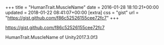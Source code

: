 +++
title = "HumanTrait.MuscleName"
date = 2016-01-28 18:10:21+00:00
updated = 2018-01-22 08:41:07+00:00
[extra]
css = "gist"
url = "https://gist.github.com/f86c52526155cee72fc7"
+++

<https://gist.github.com/f86c52526155cee72fc7>

HumanTrait.MuscleName of Unity2017.3.0f3

